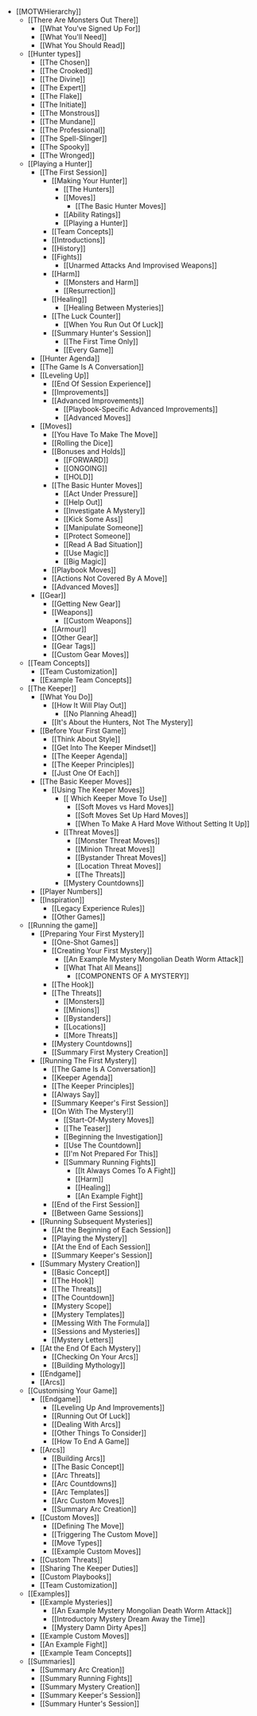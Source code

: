 - [[MOTWHierarchy]]
	- [[There Are Monsters Out There]]
		- [[What You've Signed Up For]]
		- [[What You'll Need]]
		- [[What You Should Read]]
	- [[Hunter types]]
		- [[The Chosen]]
		- [[The Crooked]]
		- [[The Divine]]
		- [[The Expert]]
		- [[The Flake]]
		- [[The Initiate]]
		- [[The Monstrous]]
		- [[The Mundane]]
		- [[The Professional]]
		- [[The Spell-Slinger]]
		- [[The Spooky]]
		- [[The Wronged]]
	- [[Playing a Hunter]]
		- [[The First Session]]
			- [[Making Your Hunter]]
				- [[The Hunters]]
				- [[Moves]]
					- [[The Basic Hunter Moves]]
				- [[Ability Ratings]]
				- [[Playing a Hunter]]
			- [[Team Concepts]]
			- [[Introductions]]
			- [[History]]
			- [[Fights]]
				- [[Unarmed Attacks And Improvised Weapons]]
			- [[Harm]]
				- [[Monsters and Harm]]
				- [[Resurrection]]
			- [[Healing]]
				- [[Healing Between Mysteries]]
			- [[The Luck Counter]]
				- [[When You Run Out Of Luck]]
			- [[Summary Hunter's Session]]
				- [[The First Time Only]]
				- [[Every Game]]
		- [[Hunter Agenda]]
		- [[The Game Is A Conversation]]
		- [[Leveling Up]]
			- [[End Of Session Experience]]
			- [[Improvements]]
			- [[Advanced Improvements]]
				- [[Playbook-Specific Advanced Improvements]]
				- [[Advanced Moves]]
		- [[Moves]]
			- [[You Have To Make The Move]]
			- [[Rolling the Dice]]
			- [[Bonuses and Holds]]
				- [[FORWARD]]
				- [[ONGOING]]
				- [[HOLD]]
			- [[The Basic Hunter Moves]]
				- [[Act Under Pressure]]
				- [[Help Out]]
				- [[Investigate A Mystery]]
				- [[Kick Some Ass]]
				- [[Manipulate Someone]]
				- [[Protect Someone]]
				- [[Read A Bad Situation]]
				- [[Use Magic]]
				- [[Big Magic]]
			- [[Playbook Moves]]
			- [[Actions Not Covered By A Move]]
			- [[Advanced Moves]]
		- [[Gear]]
			- [[Getting New Gear]]
			- [[Weapons]]
				- [[Custom Weapons]]
			- [[Armour]]
			- [[Other Gear]]
			- [[Gear Tags]]
			- [[Custom Gear Moves]]
	- [[Team Concepts]]
		- [[Team Customization]]
		- [[Example Team Concepts]]
	- [[The Keeper]]
		- [[What You Do]]
			- [[How It Will Play Out]]
				- [[No Planning Ahead]]
			- [[It's About the Hunters, Not The Mystery]]
		- [[Before Your First Game]]
			- [[Think About Style]]
			- [[Get Into The Keeper Mindset]]
			- [[The Keeper Agenda]]
			- [[The Keeper Principles]]
			- [[Just One Of Each]]
		- [[The Basic Keeper Moves]]
			- [[Using The Keeper Moves]]
				- [[ Which Keeper Move To Use]]
					- [[Soft Moves vs Hard Moves]]
					- [[Soft Moves Set Up Hard Moves]]
					- [[When To Make A Hard Move Without Setting It Up]]
				- [[Threat Moves]]
					- [[Monster Threat Moves]]
					- [[Minion Threat Moves]]
					- [[Bystander Threat Moves]]
					- [[Location Threat Moves]]
					- [[The Threats]]
				- [[Mystery Countdowns]]
		- [[Player Numbers]]	
		- [[Inspiration]]
			- [[Legacy Experience Rules]]
			- [[Other Games]]
	- [[Running the game]]
		- [[Preparing Your First Mystery]]
			- [[One-Shot Games]]
			- [[Creating Your First Mystery]]
				- [[An Example Mystery Mongolian Death Worm Attack]]
				- [[What That All Means]]
					- [[COMPONENTS OF A MYSTERY]]
			- [[The Hook]]
			- [[The Threats]]
				- [[Monsters]]
				- [[Minions]]
				- [[Bystanders]]
				- [[Locations]]
				- [[More Threats]]
			- [[Mystery Countdowns]]
			- [[Summary First Mystery Creation]]
		- [[Running The First Mystery]]
			- [[The Game Is A Conversation]]
			- [[Keeper Agenda]]
			- [[The Keeper Principles]]
			- [[Always Say]]
			- [[Summary Keeper's First Session]]
			- [[On With The Mystery!]]
				- [[Start-Of-Mystery Moves]]
				- [[The Teaser]]
				- [[Beginning the Investigation]]
				- [[Use The Countdown]]
				- [[I'm Not Prepared For This]]
				- [[Summary Running Fights]]
					- [[It Always Comes To A Fight]]
					- [[Harm]]
					- [[Healing]]
					- [[An Example Fight]]
			- [[End of the First Session]]
			- [[Between Game Sessions]]	
		- [[Running Subsequent Mysteries]]
			- [[At the Beginning of Each Session]]
			- [[Playing the Mystery]]
			- [[At the End of Each Session]]
			- [[Summary Keeper's Session]]
		- [[Summary Mystery Creation]]
			- [[Basic Concept]]
			- [[The Hook]]
			- [[The Threats]]
			- [[The Countdown]]
			- [[Mystery Scope]]
			- [[Mystery Templates]]
			- [[Messing With The Formula]]
			- [[Sessions and Mysteries]]
			- [[Mystery Letters]]
		- [[At the End Of Each Mystery]]
			- [[Checking On Your Arcs]]
			- [[Building Mythology]]
		- [[Endgame]]
		- [[Arcs]]
	- [[Customising Your Game]]
		- [[Endgame]]
			- [[Leveling Up And Improvements]]
			- [[Running Out Of Luck]]
			- [[Dealing With Arcs]]
			- [[Other Things To Consider]]
			- [[How To End A Game]]
		- [[Arcs]]
			- [[Building Arcs]]
			- [[The Basic Concept]]
			- [[Arc Threats]]
			- [[Arc Countdowns]]
			- [[Arc Templates]]
			- [[Arc Custom Moves]]
			- [[Summary Arc Creation]]
		- [[Custom Moves]]
			- [[Defining The Move]]
			- [[Triggering The Custom Move]]
			- [[Move Types]]
			- [[Example Custom Moves]]
		- [[Custom Threats]]
		- [[Sharing The Keeper Duties]]
		- [[Custom Playbooks]]
		- [[Team Customization]]
	- [[Examples]]
		- [[Example Mysteries]]
			- [[An Example Mystery Mongolian Death Worm Attack]]
			- [[Introductory Mystery Dream Away the Time]]
			- [[Mystery Damn Dirty Apes]]
		- [[Example Custom Moves]]
		- [[An Example Fight]]
		- [[Example Team Concepts]]
	- [[Summaries]]
		- [[Summary Arc Creation]]
		- [[Summary Running Fights]]
		- [[Summary Mystery Creation]]
		- [[Summary Keeper's Session]]
		- [[Summary Hunter's Session]]